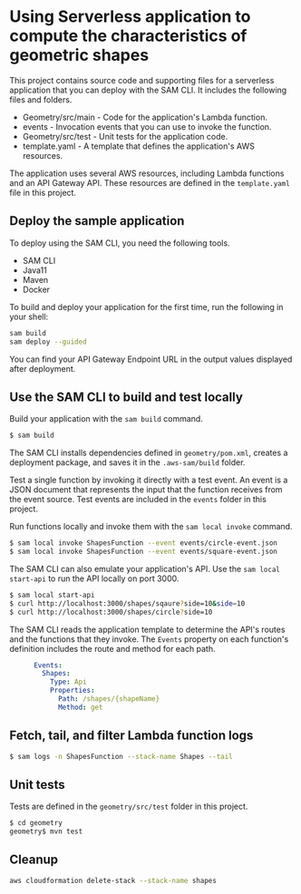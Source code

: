 # Using Serverless application to compute the characteristics of geometric shapes

This project contains source code and supporting files for a serverless application that you can deploy with the SAM CLI. It includes the following files and folders.

- Geometry/src/main - Code for the application's Lambda function.
- events - Invocation events that you can use to invoke the function.
- Geometry/src/test - Unit tests for the application code. 
- template.yaml - A template that defines the application's AWS resources.

The application uses several AWS resources, including Lambda functions and an API Gateway API. These resources are defined in the `template.yaml` file in this project.

## Deploy the sample application

To deploy using the SAM CLI, you need the following tools.

* SAM CLI
* Java11
* Maven
* Docker

To build and deploy your application for the first time, run the following in your shell:

```bash
sam build
sam deploy --guided
```
You can find your API Gateway Endpoint URL in the output values displayed after deployment.

## Use the SAM CLI to build and test locally

Build your application with the `sam build` command.

```bash
$ sam build
```

The SAM CLI installs dependencies defined in `geometry/pom.xml`, creates a deployment package, and saves it in the `.aws-sam/build` folder.

Test a single function by invoking it directly with a test event. An event is a JSON document that represents the input that the function receives from the event source. Test events are included in the `events` folder in this project.

Run functions locally and invoke them with the `sam local invoke` command.

```bash
$ sam local invoke ShapesFunction --event events/circle-event.json
$ sam local invoke ShapesFunction --event events/square-event.json

```

The SAM CLI can also emulate your application's API. Use the `sam local start-api` to run the API locally on port 3000.

```bash
$ sam local start-api
$ curl http://localhost:3000/shapes/sqaure?side=10&side=10
$ curl http://localhost:3000/shapes/circle?side=10
```

The SAM CLI reads the application template to determine the API's routes and the functions that they invoke. The `Events` property on each function's definition includes the route and method for each path.

```yaml
      Events:
        Shapes:
          Type: Api
          Properties:
            Path: /shapes/{shapeName}
            Method: get
```

## Fetch, tail, and filter Lambda function logs

```bash
$ sam logs -n ShapesFunction --stack-name Shapes --tail
```

## Unit tests

Tests are defined in the `geometry/src/test` folder in this project.

```bash
$ cd geometry
geometry$ mvn test
```

## Cleanup

```bash
aws cloudformation delete-stack --stack-name shapes
```